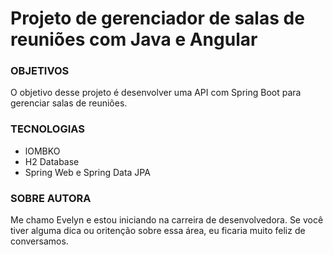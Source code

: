 # Projeto de gerenciador de salas de reuniões com Java e Angular


### OBJETIVOS
O objetivo desse projeto é desenvolver uma API com Spring Boot para gerenciar salas de reuniões.

### TECNOLOGIAS
* lOMBKO
* H2 Database 
* Spring Web e Spring Data JPA 

### SOBRE AUTORA
Me chamo Evelyn e estou iniciando na carreira de desenvolvedora. Se você tiver alguma dica ou oritenção sobre essa área, eu ficaria muito feliz de conversamos.
